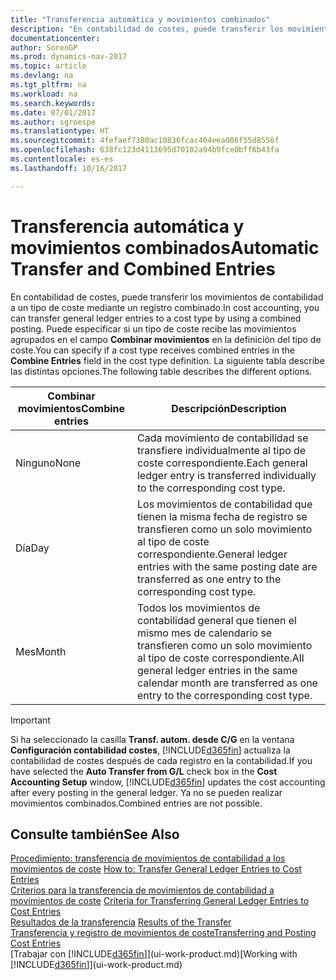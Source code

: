 ```yaml
---
title: "Transferencia automática y movimientos combinados"
description: "En contabilidad de costes, puede transferir los movimientos de contabilidad a un tipo de coste mediante un registro combinado. Puede especificar si un tipo de coste recibe las movimientos agrupados en el campo **Combinar movimientos** en la definición del tipo de coste. La siguiente tabla describe las distintas opciones."
documentationcenter: 
author: SorenGP
ms.prod: dynamics-nav-2017
ms.topic: article
ms.devlang: na
ms.tgt_pltfrm: na
ms.workload: na
ms.search.keywords: 
ms.date: 07/01/2017
ms.author: sgroespe
ms.translationtype: HT
ms.sourcegitcommit: 4fefaef7380ac10836fcac404eea006f55d8556f
ms.openlocfilehash: 638fc123d4113695d70102a94b9fce0bff6b43fa
ms.contentlocale: es-es
ms.lasthandoff: 10/16/2017

---
```

# <a name="automatic-transfer-and-combined-entries"></a><span data-ttu-id="f8dc3-105">Transferencia automática y movimientos combinados</span><span class="sxs-lookup"><span data-stu-id="f8dc3-105">Automatic Transfer and Combined Entries</span></span>
<span data-ttu-id="f8dc3-106">En contabilidad de costes, puede transferir los movimientos de contabilidad a un tipo de coste mediante un registro combinado.</span><span class="sxs-lookup"><span data-stu-id="f8dc3-106">In cost accounting, you can transfer general ledger entries to a cost type by using a combined posting.</span></span> <span data-ttu-id="f8dc3-107">Puede especificar si un tipo de coste recibe las movimientos agrupados en el campo **Combinar movimientos** en la definición del tipo de coste.</span><span class="sxs-lookup"><span data-stu-id="f8dc3-107">You can specify if a cost type receives combined entries in the **Combine Entries** field in the cost type definition.</span></span> <span data-ttu-id="f8dc3-108">La siguiente tabla describe las distintas opciones.</span><span class="sxs-lookup"><span data-stu-id="f8dc3-108">The following table describes the different options.</span></span>  

|<span data-ttu-id="f8dc3-109">Combinar movimientos</span><span class="sxs-lookup"><span data-stu-id="f8dc3-109">Combine entries</span></span>|<span data-ttu-id="f8dc3-110">Descripción</span><span class="sxs-lookup"><span data-stu-id="f8dc3-110">Description</span></span>|  
|---------------------|-----------------|  
|<span data-ttu-id="f8dc3-111">Ninguno</span><span class="sxs-lookup"><span data-stu-id="f8dc3-111">None</span></span>|<span data-ttu-id="f8dc3-112">Cada movimiento de contabilidad se transfiere individualmente al tipo de coste correspondiente.</span><span class="sxs-lookup"><span data-stu-id="f8dc3-112">Each general ledger entry is transferred individually to the corresponding cost type.</span></span>|  
|<span data-ttu-id="f8dc3-113">Día</span><span class="sxs-lookup"><span data-stu-id="f8dc3-113">Day</span></span>|<span data-ttu-id="f8dc3-114">Los movimientos de contabilidad que tienen la misma fecha de registro se transfieren como un solo movimiento al tipo de coste correspondiente.</span><span class="sxs-lookup"><span data-stu-id="f8dc3-114">General ledger entries with the same posting date are transferred as one entry to the corresponding cost type.</span></span>|  
|<span data-ttu-id="f8dc3-115">Mes</span><span class="sxs-lookup"><span data-stu-id="f8dc3-115">Month</span></span>|<span data-ttu-id="f8dc3-116">Todos los movimientos de contabilidad general que tienen el mismo mes de calendario se transfieren como un solo movimiento al tipo de coste correspondiente.</span><span class="sxs-lookup"><span data-stu-id="f8dc3-116">All general ledger entries in the same calendar month are transferred as one entry to the corresponding cost type.</span></span>|  

> [!IMPORTANT]  
>  <span data-ttu-id="f8dc3-117">Si ha seleccionado la casilla **Transf. autom. desde C/G** en la ventana **Configuración contabilidad costes**, [!INCLUDE[d365fin](includes/d365fin_md.md)] actualiza la contabilidad de costes después de cada registro en la contabilidad.</span><span class="sxs-lookup"><span data-stu-id="f8dc3-117">If you have selected the **Auto Transfer from G/L** check box in the **Cost Accounting Setup** window, [!INCLUDE[d365fin](includes/d365fin_md.md)] updates the cost accounting after every posting in the general ledger.</span></span> <span data-ttu-id="f8dc3-118">Ya no se pueden realizar movimientos combinados.</span><span class="sxs-lookup"><span data-stu-id="f8dc3-118">Combined entries are not possible.</span></span>  

## <a name="see-also"></a><span data-ttu-id="f8dc3-119">Consulte también</span><span class="sxs-lookup"><span data-stu-id="f8dc3-119">See Also</span></span>  
 <span data-ttu-id="f8dc3-120">[Procedimiento: transferencia de movimientos de contabilidad a los movimientos de coste](finance-how-to-transfer-general-ledger-entries-to-cost-entries.md) </span><span class="sxs-lookup"><span data-stu-id="f8dc3-120">[How to: Transfer General Ledger Entries to Cost Entries](finance-how-to-transfer-general-ledger-entries-to-cost-entries.md) </span></span>  
 <span data-ttu-id="f8dc3-121">[Criterios para la transferencia de movimientos de contabilidad a movimientos de coste](finance-criteria-for-transferring-general-ledger-entries-to-cost-entries.md) </span><span class="sxs-lookup"><span data-stu-id="f8dc3-121">[Criteria for Transferring General Ledger Entries to Cost Entries](finance-criteria-for-transferring-general-ledger-entries-to-cost-entries.md) </span></span>  
 <span data-ttu-id="f8dc3-122">[Resultados de la transferencia](finance-results-of-the-transfer.md) </span><span class="sxs-lookup"><span data-stu-id="f8dc3-122">[Results of the Transfer](finance-results-of-the-transfer.md) </span></span>  
 [<span data-ttu-id="f8dc3-123">Transferencia y registro de movimientos de coste</span><span class="sxs-lookup"><span data-stu-id="f8dc3-123">Transferring and Posting Cost Entries</span></span>](finance-transfer-and-post-cost-entries.md)  
 <span data-ttu-id="f8dc3-124">[Trabajar con [!INCLUDE[d365fin](includes/d365fin_md.md)]](ui-work-product.md)</span><span class="sxs-lookup"><span data-stu-id="f8dc3-124">[Working with [!INCLUDE[d365fin](includes/d365fin_md.md)]](ui-work-product.md)</span></span>

